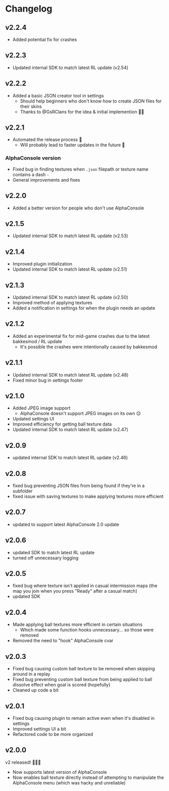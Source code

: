 # Changelog

## v2.2.4
- Added potential fix for crashes

## v2.2.3
- Updated internal SDK to match latest RL update (v2.54)

## v2.2.2
- Added a basic JSON creator tool in settings
  - Should help beginners who don't know how to create JSON files for their skins
  - Thanks to @GsRClans for the idea & initial implemention 👐🦒

## v2.2.1
- Automated the release process 👷
  - Will probably lead to faster updates in the future 🥳
### AlphaConsole version
- Fixed bug in finding textures when `.json` filepath or texture name contains a dash `-`
- General improvements and fixes

## v2.2.0
- Added a better version for people who don't use AlphaConsole

## v2.1.5
- Updated internal SDK to match latest RL update (v2.53)

## v2.1.4
- Improved plugin initialization
- Updated internal SDK to match latest RL update (v2.51)

## v2.1.3
- Updated internal SDK to match latest RL update (v2.50)
- Improved method of applying textures
- Added a notification in settings for when the plugin needs an update

## v2.1.2
- Added an experimental fix for mid-game crashes due to the latest bakkesmod / RL update
    - It's possible the crashes were intentionally caused by bakkesmod

## v2.1.1
- Updated internal SDK to match latest RL update (v2.48)
- Fixed minor bug in settings footer

## v2.1.0
- Added JPEG image support
    - AlphaConsole doesn't support JPEG images on its own 😔
- Updated settings UI
- Improved efficiency for getting ball texture data
- Updated internal SDK to match latest RL update (v2.47)

## v2.0.9
- updated internal SDK to match latest RL update (v2.46)

## v2.0.8
- fixed bug preventing JSON files from being found if they're in a subfolder
- fixed issue with saving textures to make applying textures more efficient

## v2.0.7
- updated to support latest AlphaConsole 2.0 update

## v2.0.6
- updated SDK to match latest RL update
- turned off unnecessary logging

## v2.0.5
- fixed bug where texture isn't applied in casual intermission maps (the map you join when you press "Ready" after a casual match)
- updated SDK

## v2.0.4
- Made applying ball textures more efficient in certain situations
    - Which made some function hooks unnecessary... so those were removed
- Removed the need to "hook" AlphaConsole cvar

## v2.0.3
- Fixed bug causing custom ball texture to be removed when skipping around in a replay
- Fixed bug preventing custom ball texture from being applied to ball dissolve effect when goal is scored (hopefully)
- Cleaned up code a bit

## v2.0.1
- Fixed bug causing plugin to remain active even when it's disabled in settings
- Improved settings UI a bit
- Refactored code to be more organized

## v2.0.0
v2 released! 🙌🥳🎉

- Now supports latest version of AlphaConsole
- Now enables ball texture directly instead of attempting to manipulate the AlphaConsole menu (which was hacky and unreliable)